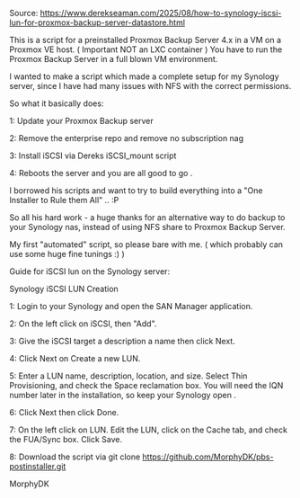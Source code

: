 Source: https://www.derekseaman.com/2025/08/how-to-synology-iscsi-lun-for-proxmox-backup-server-datastore.html

This is a script for a preinstalled Proxmox Backup Server 4.x in a VM on a Proxmox VE host. ( Important NOT an LXC container )
You have to run the Proxmox Backup Server in a full blown VM environment.

I wanted to make a script which made a complete setup for my Synology server, since I have had many issues with NFS with the correct permissions. 

So what it basically does: 

1: Update your Proxmox Backup server

2: Remove the enterprise repo and remove no subscription nag

3: Install iSCSI via Dereks iSCSI_mount script

4: Reboots the server and you are all good to go .

I borrowed his scripts and want to try to build everything into a "One Installer to Rule them All" .. :P 

So all his hard work - a huge thanks for an alternative way to do backup to your Synology nas, instead of using NFS share to Proxmox Backup Server.

My first "automated" script, so please bare with me. ( which probably can use some huge fine tunings :) )

Guide for iSCSI lun on the Synology server: 

Synology iSCSI LUN Creation

1: Login to your Synology and open the SAN Manager application.

2: On the left click on iSCSI, then "Add".

3: Give the iSCSI target a description a name then click Next. 

4: Click Next on Create a new LUN.

5: Enter a LUN name, description, location, and size. Select Thin Provisioning, and check the Space reclamation box. You will need the IQN number later in the installation, so keep your Synology open .

6: Click Next then click Done.

7: On the left click on LUN. Edit the LUN, click on the Cache tab, and check the FUA/Sync box. Click Save.

8: Download the script via git clone https://github.com/MorphyDK/pbs-postinstaller.git

MorphyDK

